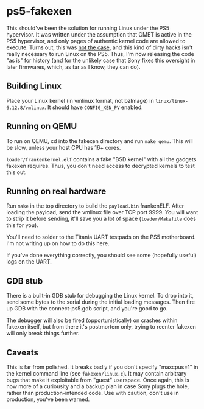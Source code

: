 # ps5-fakexen

This should've been the solution for running Linux under the PS5 hypervisor. It was written under the assumption that GMET is active in the PS5 hypervisor, and only pages of authentic kernel code are allowed to execute. Turns out, this was [not the case](https://github.com/buzzer-re/PS5_kldload), and this kind of dirty hacks isn't really necessary to run Linux on the PS5. Thus, I'm now releasing the code "as is" for history (and for the unlikely case that Sony fixes this oversight in later firmwares, which, as far as I know, they can do).

## Building Linux

Place your Linux kernel (in vmlinux format, not bzImage) in `linux/linux-6.12.8/vmlinux`. It should have `CONFIG_XEN_PV` enabled.

## Running on QEMU

To run on QEMU, cd into the fakexen directory and run `make qemu`. This will be slow, unless your host CPU has 16+ cores.

`loader/frankenkernel.elf` contains a fake "BSD kernel" with all the gadgets fakexen requires. Thus, you don't need access to decrypted kernels to test this out.

## Running on real hardware

Run `make` in the top directory to build the `payload.bin` frankenELF. After loading the payload, send the vmlinux file over TCP port 9999. You will want to strip it before sending, it'll save you a lot of space (`loader/Makefile` does this for you).

You'll need to solder to the Titania UART testpads on the PS5 motherboard. I'm not writing up on how to do this here.

If you've done everything correctly, you should see some (hopefully useful) logs on the UART.

## GDB stub

There is a built-in GDB stub for debugging the Linux kernel. To drop into it, send some bytes to the serial during the initial loading messages. Then fire up GDB with the connect-ps5.gdb script, and you're good to go.

The debugger will also be fired (opportunistically) on crashes within fakexen itself, but from there it's postmortem only, trying to reenter fakexen will only break things further.

## Caveats

This is far from polished. It breaks badly if you don't specify "maxcpus=1" in the kernel command line (see `fakexen/linux.c`). It may contain arbitrary bugs that make it exploitable from "guest" userspace. Once again, this is now more of a curiousity and a backup plan in case Sony plugs the hole, rather than production-intended code. Use with caution, don't use in production, you've been warned.
